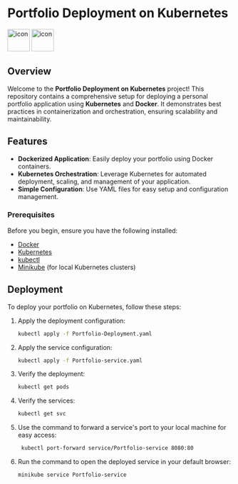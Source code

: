 # Portfolio Deployment on Kubernetes
<div align="left">
   <img src="https://techstack-generator.vercel.app/kubernetes-icon.svg" alt="icon" width="50" height="50" />
   <img src="https://techstack-generator.vercel.app/docker-icon.svg" alt="icon" width="50" height="50" />
   
  
</div>


## Overview

Welcome to the **Portfolio Deployment on Kubernetes** project! This repository contains a comprehensive setup for deploying a personal portfolio application using **Kubernetes** and **Docker**. It demonstrates best practices in containerization and orchestration, ensuring scalability and maintainability.

##  Features

- **Dockerized Application**: Easily deploy your portfolio using Docker containers.
- **Kubernetes Orchestration**: Leverage Kubernetes for automated deployment, scaling, and management of your application.
- **Simple Configuration**: Use YAML files for easy setup and configuration management.


###  Prerequisites

Before you begin, ensure you have the following installed:

- [Docker](https://www.docker.com/get-started)
- [Kubernetes](https://kubernetes.io/docs/setup/)
- [kubectl](https://kubernetes.io/docs/tasks/tools/install-kubectl/)
- [Minikube](https://minikube.sigs.k8s.io/docs/start/) (for local Kubernetes clusters)

## Deployment

To deploy your portfolio on Kubernetes, follow these steps:

1. Apply the deployment configuration:
   ```bash
   kubectl apply -f Portfolio-Deployment.yaml
   ```
2. Apply the service configuration:
   ```bash
   kubectl apply -f Portfolio-service.yaml
   ```
3. Verify the deployment:
   ```bash
   kubectl get pods
   ```
4. Verify the services:
   ```bash
   kubectl get svc
   ```
5. Use the command to forward a service's port to your local machine for easy access:
   ```bash
    kubectl port-forward service/Portfolio-service 8080:80
   ```

6. Run the command to open the deployed service in your default browser:
   ```bash
   minikube service Portfolio-service
   ```

 

